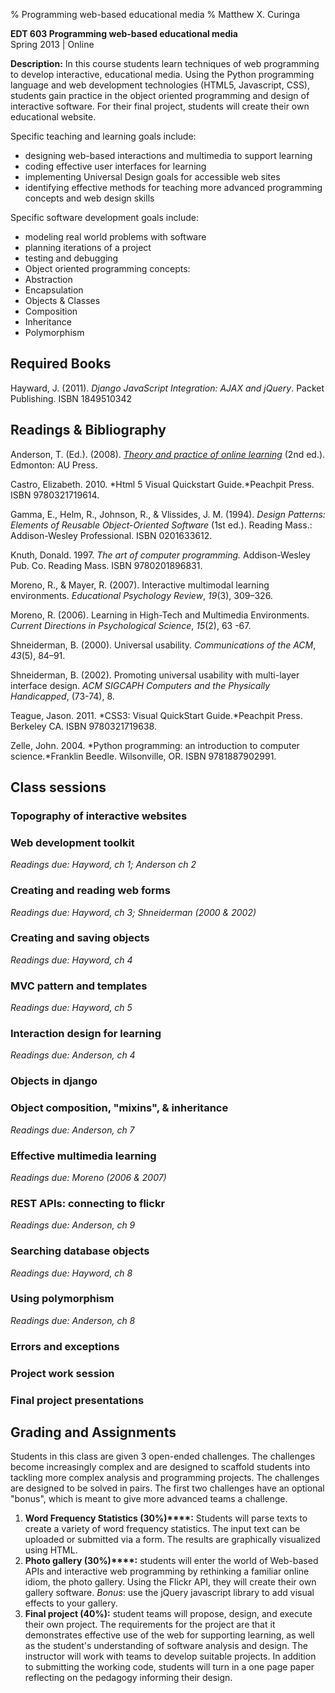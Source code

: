 % Programming web-based educational media
% Matthew X. Curinga

**EDT 603 Programming web-based educational media**\
Spring 2013 | Online

**Description:**
In this course students learn techniques of web programming to develop
interactive, educational media. Using the Python programming language
and web development technologies (HTML5, Javascript, CSS), students gain
practice in the object oriented programming and design of interactive
software. For their final project, students will create their own
educational website.

Specific teaching and learning goals include:

-   designing web-based interactions and multimedia to support learning
-   coding effective user interfaces for learning
-   implementing Universal Design goals for accessible web sites
-   identifying effective methods for teaching more advanced programming
    concepts and web design skills

Specific software development goals include:

-   modeling real world problems with software
-   planning iterations of a project
-   testing and debugging
-   Object oriented programming concepts:
-   Abstraction
-   Encapsulation
-   Objects & Classes
-   Composition
-   Inheritance
-   Polymorphism


## Required Books
Hayward, J. (2011). *Django JavaScript Integration: AJAX and jQuery*.
Packet Publishing. ISBN 1849510342


## Readings & Bibliography
Anderson, T. (Ed.). (2008). [*Theory and practice of online learning*](http://www.aupress.ca/index.php/books/120146)
(2nd ed.). Edmonton: AU Press.

Castro, Elizabeth. 2010. *Html 5 Visual Quickstart Guide.*Peachpit
Press. ISBN 9780321719614.

Gamma, E., Helm, R., Johnson, R., & Vlissides, J. M. (1994). *Design
Patterns: Elements of Reusable Object-Oriented Software* (1st ed.).
Reading Mass.: Addison-Wesley Professional. ISBN 0201633612.

Knuth, Donald. 1997. *The art of computer programming.* Addison-Wesley
Pub. Co. Reading Mass. ISBN 9780201896831.

Moreno, R., & Mayer, R. (2007). Interactive multimodal learning
environments. *Educational Psychology Review*, *19*(3), 309–326.

Moreno, R. (2006). Learning in High-Tech and Multimedia Environments.
*Current Directions in Psychological Science*, *15*(2), 63 -67.

Shneiderman, B. (2000). Universal usability. *Communications of the
ACM*, *43*(5), 84–91.  

Shneiderman, B. (2002). Promoting universal usability with multi-layer
interface design. *ACM SIGCAPH Computers and the Physically
Handicapped*, (73-74), 8.

Teague, Jason. 2011. *CSS3: Visual QuickStart Guide.*Peachpit Press.
Berkeley CA. ISBN 9780321719638.

Zelle, John. 2004. *Python programming: an introduction to computer
science.*Franklin Beedle. Wilsonville, OR. ISBN 9781887902991.

## Class sessions

### Topography of interactive websites

### Web development toolkit

*Readings due: Hayword, ch 1; Anderson ch 2*

### Creating and reading web forms

*Readings due: Hayword, ch 3; Shneiderman (2000 & 2002)*

### Creating and saving objects

*Readings due: Hayword, ch 4*

### MVC pattern and templates

*Readings due: Hayword, ch 5*

### Interaction design for learning

*Readings due: Anderson, ch 4*

### Objects in django

### Object composition, "mixins", & inheritance

*Readings due: Anderson, ch 7*

### Effective multimedia learning

*Readings due: Moreno (2006 & 2007)*

### REST APIs: connecting to flickr

*Readings due: Anderson, ch 9*

### Searching database objects

*Readings due: Hayword, ch 8*

### Using polymorphism

*Readings due: Anderson, ch 8*

### Errors and exceptions

### Project work session

### Final project presentations



## Grading and Assignments

Students in this class are given 3 open-ended challenges. The challenges
become increasingly complex and are designed to scaffold students into
tackling more complex analysis and programming projects. The challenges
are designed to be solved in pairs. The first two challenges have an
optional "bonus", which is meant to give more advanced teams a
challenge.

1.  **Word Frequency Statistics (30%)****:** Students will parse texts
    to create a variety of word frequency statistics. The input text can
    be uploaded or submitted via a form. The results are graphically visualized
    using HTML.
2.  **Photo gallery (30%)****:** students will enter the world of
    Web-based APIs and interactive web programming by rethinking a
    familiar online idiom, the photo gallery. Using the Flickr API, they
    will create their own gallery software. *Bonus*: use the jQuery
    javascript library to add visual effects to your gallery.
3.  **Final project (40%):** student teams will propose, design, and
    execute their own project. The requirements for the project are that
    it demonstrates effective use of the web for supporting learning, as
    well as the student's understanding of software analysis and design.
    The instructor will work with teams to develop suitable projects. In
    addition to submitting the working code, students will turn in a one
    page paper reflecting on the pedagogy informing their design.

